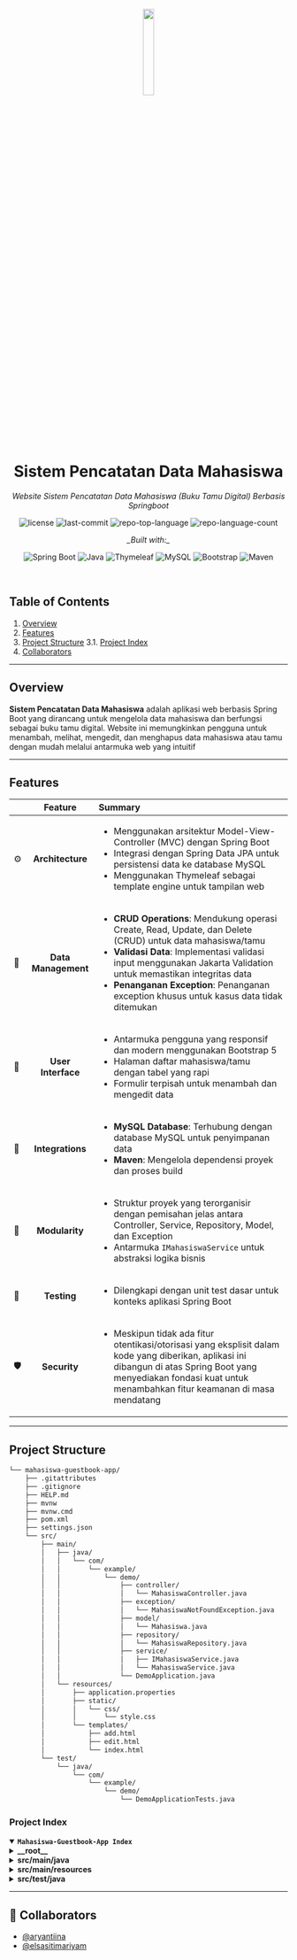 <p align="center">
  <img src="https://media3.giphy.com/media/v1.Y2lkPTc5MGI3NjExMGM2MmJ2OWF6MmE1amttMTF6ZTBlcnN1cXByOXNtMTdxaHJkMmtoaCZlcD12MV9pbnRlcm5hbF9naWZfYnlfaWQmY3Q9cw/JwOUH7TbHFHg3LnX18/giphy.gif" width="20%" />
</p>
<p align="center">
    <h1 align="center">Sistem Pencatatan Data Mahasiswa</h1>
</p>
<p align="center">
    <em>Website Sistem Pencatatan Data Mahasiswa (Buku Tamu Digital) Berbasis Springboot</em>
</p>
<p align="center">
	<img src="https://img.shields.io/github/license/dazidhan/ManajemenData?style=flat-square&logo=opensourceinitiative&logoColor=white&color=009688" alt="license">
	<img src="https://img.shields.io/github/last-commit/dazidhan/ManajemenData?style=flat-square&logo=git&logoColor=white&color=009688" alt="last-commit">
	<img src="https://img.shields.io/github/languages/top/dazidhan/ManajemenData?style=flat-square&color=009688" alt="repo-top-language">
	<img src="https://img.shields.io/github/languages/count/dazidhan/ManajemenData?style=flat-square&color=009688" alt="repo-language-count">
</p>
<p align="center">
		<em>_Built with:_</em>
</p>
<p align="center">
	<img src="https://img.shields.io/badge/Spring_Boot-6DB33F?style=flat-square&logo=spring-boot&logoColor=white" alt="Spring Boot">
	<img src="https://img.shields.io/badge/Java-007396?style=flat-square&logo=java&logoColor=white" alt="Java">
	<img src="https://img.shields.io/badge/Thymeleaf-005F0F?style=flat-square&logo=thymeleaf&logoColor=white" alt="Thymeleaf">
	<img src="https://img.shields.io/badge/MySQL-4479A1?style=flat-square&logo=mysql&logoColor=white" alt="MySQL">
	<img src="https://img.shields.io/badge/Bootstrap-7952B3?style=flat-square&logo=bootstrap&logoColor=white" alt="Bootstrap">
	<img src="https://img.shields.io/badge/Maven-C71A36?style=flat-square&logo=apache-maven&logoColor=white" alt="Maven">
</p>
<br>

## Table of Contents

1. [Overview](#overview)
2. [Features](#features)
3. [Project Structure](#project-structure)
  3.1. [Project Index](#project-index)
4. [Collaborators](#-collaborators)
   
---

## Overview

**Sistem Pencatatan Data Mahasiswa** adalah aplikasi web berbasis Spring Boot yang dirancang untuk mengelola data mahasiswa dan berfungsi sebagai buku tamu digital. Website ini memungkinkan pengguna untuk menambah, melihat, mengedit, dan menghapus data mahasiswa atau tamu dengan mudah melalui antarmuka web yang intuitif

---

## Features

| | Feature | Summary |
| :--- | :---: | :--- |
| ⚙️ | **Architecture** | <ul><li>Menggunakan arsitektur Model-View-Controller (MVC) dengan Spring Boot</li><li>Integrasi dengan Spring Data JPA untuk persistensi data ke database MySQL</li><li>Menggunakan Thymeleaf sebagai template engine untuk tampilan web</li></ul> |
| 🔩 | **Data Management** | <ul><li>**CRUD Operations**: Mendukung operasi Create, Read, Update, dan Delete (CRUD) untuk data mahasiswa/tamu</li><li>**Validasi Data**: Implementasi validasi input menggunakan Jakarta Validation untuk memastikan integritas data</li><li>**Penanganan Exception**: Penanganan exception khusus untuk kasus data tidak ditemukan</li></ul> |
| 📄 | **User Interface** | <ul><li>Antarmuka pengguna yang responsif dan modern menggunakan Bootstrap 5</li><li>Halaman daftar mahasiswa/tamu dengan tabel yang rapi</li><li>Formulir terpisah untuk menambah dan mengedit data</li></ul> |
| 🔌 | **Integrations** | <ul><li>**MySQL Database**: Terhubung dengan database MySQL untuk penyimpanan data</li><li>**Maven**: Mengelola dependensi proyek dan proses build</li></ul> |
| 🧩 | **Modularity** | <ul><li>Struktur proyek yang terorganisir dengan pemisahan jelas antara Controller, Service, Repository, Model, dan Exception</li><li>Antarmuka `IMahasiswaService` untuk abstraksi logika bisnis</li></ul> |
| 🧪 | **Testing** | <ul><li>Dilengkapi dengan unit test dasar untuk konteks aplikasi Spring Boot</li></ul> |
| 🛡️ | **Security** | <ul><li>Meskipun tidak ada fitur otentikasi/otorisasi yang eksplisit dalam kode yang diberikan, aplikasi ini dibangun di atas Spring Boot yang menyediakan fondasi kuat untuk menambahkan fitur keamanan di masa mendatang</li></ul> |

---

## Project Structure

```sh
└── mahasiswa-guestbook-app/
    ├── .gitattributes
    ├── .gitignore
    ├── HELP.md
    ├── mvnw
    ├── mvnw.cmd
    ├── pom.xml
    ├── settings.json
    └── src/
        ├── main/
        │   ├── java/
        │   │   └── com/
        │   │       └── example/
        │   │           └── demo/
        │   │               ├── controller/
        │   │               │   └── MahasiswaController.java
        │   │               ├── exception/
        │   │               │   └── MahasiswaNotFoundException.java
        │   │               ├── model/
        │   │               │   └── Mahasiswa.java
        │   │               ├── repository/
        │   │               │   └── MahasiswaRepository.java
        │   │               ├── service/
        │   │               │   ├── IMahasiswaService.java
        │   │               │   └── MahasiswaService.java
        │   │               └── DemoApplication.java
        │   └── resources/
        │       ├── application.properties
        │       ├── static/
        │       │   └── css/
        │       │       └── style.css
        │       └── templates/
        │           ├── add.html
        │           ├── edit.html
        │           └── index.html
        └── test/
            └── java/
                └── com/
                    └── example/
                        └── demo/
                            └── DemoApplicationTests.java
```

### Project Index

<details open>
	<summary><b><code>Mahasiswa-Guestbook-App Index</code></b></summary>
	<details> <!-- __root__ Submodule -->
		<summary><b>__root__</b></summary>
		<blockquote>
			<table>
			<tr>
				<td><b><a href='MultipleFiles/pom.xml'>pom.xml</a></b></td>
				<td>- File konfigurasi Maven yang mendefinisikan dependensi proyek (Spring Boot, Thymeleaf, Spring Data JPA, MySQL Driver, Validation, Testing) dan plugin build.<br>- Mengatur versi Java ke 21.</td>
			</tr>
			<tr>
				<td><b><a href='MultipleFiles/HELP.md'>HELP.md</a></b></td>
				<td>- Dokumentasi referensi dan panduan memulai untuk proyek Spring Boot ini, termasuk tautan ke dokumentasi resmi Maven, Spring Boot, dan panduan terkait seperti Spring Web, Thymeleaf, dan Spring Data JPA.</td>
			</tr>
			<tr>
				<td><b><a href='MultipleFiles/settings.json'>settings.json</a></b></td>
				<td>- File konfigurasi untuk pengaturan Java di lingkungan pengembangan, khususnya untuk pembaruan konfigurasi build.</td>
			</tr>
			</table>
		</blockquote>
	</details>
	<details> <!-- src/main/java Submodule -->
		<summary><b>src/main/java</b></summary>
		<blockquote>
			<details>
				<summary><b>com.example.demo</b></summary>
				<blockquote>
					<table>
					<tr>
						<td><b><a href='MultipleFiles/DemoApplication.java'>DemoApplication.java</a></b></td>
						<td>- Kelas utama aplikasi Spring Boot yang berfungsi sebagai titik masuk untuk menjalankan aplikasi.</td>
					</tr>
					</table>
					<details>
						<summary><b>controller</b></summary>
						<blockquote>
							<table>
							<tr>
								<td><b><a href='MultipleFiles/MahasiswaController.java'>MahasiswaController.java</a></b></td>
								<td>- Mengelola permintaan HTTP terkait data mahasiswa.<br>- Menyediakan endpoint untuk melihat daftar mahasiswa, menampilkan formulir tambah/edit, menyimpan data, dan menghapus data.<br>- Menggunakan `MahasiswaService` untuk interaksi dengan lapisan layanan.</td>
							</tr>
							</table>
						</blockquote>
					</details>
					<details>
						<summary><b>exception</b></summary>
						<blockquote>
							<table>
							<tr>
								<td><b><a href='MultipleFiles/MahasiswaNotFoundException.java'>MahasiswaNotFoundException.java</a></b></td>
								<td>- Custom exception yang dilemparkan ketika data mahasiswa tidak ditemukan berdasarkan ID.</td>
							</tr>
							</table>
						</blockquote>
					</details>
					<details>
						<summary><b>model</b></summary>
						<blockquote>
							<table>
							<tr>
								<td><b><a href='MultipleFiles/Mahasiswa.java'>Mahasiswa.java</a></b></td>
								<td>- Entitas JPA yang merepresentasikan tabel `mahasiswa` dalam database.<br>- Mendefinisikan properti `id`, `nama`, `nim`, `jurusan`, `tanggalKunjungan`, dan `keperluan`.<br>- Mengandung anotasi validasi untuk memastikan integritas data.</td>
							</tr>
							</table>
						</blockquote>
					</details>
					<details>
						<summary><b>repository</b></summary>
						<blockquote>
							<table>
							<tr>
								<td><b><a href='MultipleFiles/MahasiswaRepository.java'>MahasiswaRepository.java</a></b></td>
								<td>- Antarmuka repository yang memperluas `JpaRepository` untuk operasi CRUD pada entitas `Mahasiswa`.<br>- Menyediakan metode bawaan untuk interaksi database tanpa perlu implementasi manual.</td>
							</tr>
							</table>
						</blockquote>
					</details>
					<details>
						<summary><b>service</b></summary>
						<blockquote>
							<table>
							<tr>
								<td><b><a href='MultipleFiles/IMahasiswaService.java'>IMahasiswaService.java</a></b></td>
								<td>- Antarmuka yang mendefinisikan kontrak untuk layanan mahasiswa.<br>- Mencakup metode untuk mendapatkan semua mahasiswa, menyimpan, mendapatkan berdasarkan ID, dan menghapus mahasiswa.</td>
							</tr>
							<tr>
								<td><b><a href='MultipleFiles/MahasiswaService.java'>MahasiswaService.java</a></b></td>
								<td>- Implementasi dari `IMahasiswaService`.<br>- Berinteraksi dengan `MahasiswaRepository` untuk melakukan operasi bisnis.<br>- Menangani logika untuk mengambil, menyimpan, dan menghapus data mahasiswa, termasuk penanganan `MahasiswaNotFoundException`.</td>
							</tr>
							</table>
						</blockquote>
					</details>
				</blockquote>
			</details>
		</blockquote>
	</details>
	<details> <!-- src/main/resources Submodule -->
		<summary><b>src/main/resources</b></summary>
		<blockquote>
			<table>
			<tr>
				<td><b><a href='MultipleFiles/application.properties'>application.properties</a></b></td>
				<td>- File konfigurasi untuk properti aplikasi Spring Boot (binary file).</td>
			</tr>
			</table>
			<details>
				<summary><b>static</b></summary>
				<blockquote>
					<details>
						<summary><b>css</b></summary>
						<blockquote>
							<table>
							<tr>
								<td><b><a href='MultipleFiles/style.css'>style.css</a></b></td>
								<td>- File CSS kustom untuk styling aplikasi, mengatur warna latar belakang, lebar container, margin tabel, dan elemen formulir.</td>
							</tr>
							</table>
						</blockquote>
					</details>
				</blockquote>
			</details>
			<details>
				<summary><b>templates</b></summary>
				<blockquote>
					<table>
					<tr>
						<td><b><a href='MultipleFiles/add.html'>add.html</a></b></td>
						<td>- Halaman HTML untuk menambahkan data mahasiswa/tamu baru.<br>- Menggunakan Thymeleaf untuk binding data dan menampilkan pesan error validasi.</td>
					</tr>
					<tr>
						<td><b><a href='MultipleFiles/edit.html'>edit.html</a></b></td>
						<td>- Halaman HTML untuk mengedit data mahasiswa/tamu yang sudah ada.<br>- Mirip dengan `add.html` tetapi menyertakan input tersembunyi untuk ID mahasiswa.</td>
					</tr>
					<tr>
						<td><b><a href='MultipleFiles/index.html'>index.html</a></b></td>
						<td>- Halaman utama yang menampilkan daftar semua mahasiswa/tamu dalam bentuk tabel.<br>- Menyediakan tautan untuk menambah data baru, mengedit, dan menghapus data yang ada.</td>
					</tr>
					</table>
				</blockquote>
			</details>
		</blockquote>
	</details>
	<details> <!-- src/test/java Submodule -->
		<summary><b>src/test/java</b></summary>
		<blockquote>
			<details>
				<summary><b>com.example.demo</b></summary>
				<blockquote>
					<table>
					<tr>
						<td><b><a href='MultipleFiles/DemoApplicationTests.java'>DemoApplicationTests.java</a></b></td>
						<td>- Kelas pengujian dasar untuk memverifikasi bahwa konteks aplikasi Spring Boot dapat dimuat dengan benar.</td>
					</tr>
					</table>
				</blockquote>
			</details>
		</blockquote>
	</details>
</details>

---

## 👥 Collaborators

- [@aryantiina](https://github.com/aryantiina)
- [@elsasitimariyam](https://github.com/elsasitimariyam)

